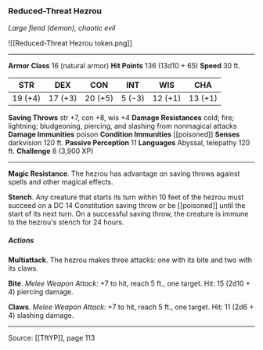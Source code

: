 ### Reduced-Threat Hezrou
_Large fiend (demon), chaotic evil_

![[Reduced-Threat Hezrou token.png]]


---

**Armor Class** 16 (natural armor)
**Hit Points** 136 (13d10 + 65)
**Speed** 30 ft.

| STR     | DEX     | CON     | INT     | WIS     | CHA     |
|---------|---------|---------|---------|---------|---------|
| 19 (+4) | 17 (+3) | 20 (+5) | 5 (-3) | 12 (+1) | 13 (+1) |

**Saving Throws** str +7, con +8, wis +4
**Damage Resistances** cold; fire; lightning; bludgeoning, piercing, and slashing from nonmagical attacks
**Damage Immunities** poison
**Condition Immunities** [[poisoned]]
**Senses** darkvision 120 ft.
**Passive Perception** 11
**Languages** Abyssal, telepathy 120 ft.
**Challenge** 8 (3,900 XP)

---

**Magic Resistance**. The hezrou has advantage on saving throws against spells and other magical effects.

**Stench**. Any creature that starts its turn within 10 feet of the hezrou must succeed on a DC 14 Constitution saving throw or be [[poisoned]] until the start of its next turn. On a successful saving throw, the creature is immune to the hezrou's stench for 24 hours.

##### Actions
**Multiattack**. The hezrou makes three attacks: one with its bite and two with its claws.

**Bite**. _Melee Weapon Attack:_ +7 to hit, reach 5 ft., one target. Hit: 15 (2d10 + 4) piercing damage.

**Claws**. _Melee Weapon Attack:_ +7 to hit, reach 5 ft., one target. Hit: 11 (2d6 + 4) slashing damage.


---

Source: [[TftYP]], page 113